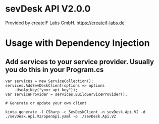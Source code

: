 # sevDesk API V2.0.0

Provided by createIF Labs GmbH.
https://createif-labs.de

# Usage with Dependency Injection

## Add services to your service provider. Usually you do this in your Program.cs
```
var services = new ServiceCollection();
services.AddSevDeskClient(options => options
    .UseApiKey("your api key"));
var serviceProvider = services.BuildServiceProvider();

# Generate or update your own client

kiota generate -l CSharp -c SevDeskClient -n sevDesk.Api.V2 -d ./sevDesk.Api.V2/openapi.yaml -o ./sevDesk.Api.V2